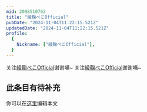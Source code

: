 ```yaml
---
mid: 2098510762
title: "綾鞠ぺこOfficial"
pubDate: "2024-11-04T11:22:15.521Z"
updatedDate: "2024-11-04T11:22:15.521Z"
profile:
  {
    Nickname: ["綾鞠ぺこOfficial"],
  }
---
```


关注[綾鞠ぺこOfficial](https://space.bilibili.com/2098510762)谢谢喵~ 关注[綾鞠ぺこOfficial](https://space.bilibili.com/2098510762)谢谢喵~

## 此条目有待补充
你可以在[这里](https://github.com/Yuhanawa/VTuber.ICU-Content/edit/master/v/綾鞠ぺこOfficial/index.md)编辑本文
